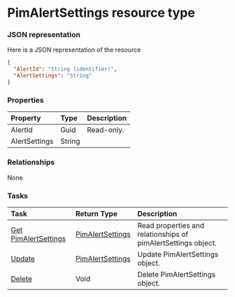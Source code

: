 # PimAlertSettings resource type



### JSON representation

Here is a JSON representation of the resource

<!-- {
  "blockType": "resource",
  "optionalProperties": [

  ],
  "@odata.type": "microsoft.graph.PimAlertSettings"
}-->

```json
{
  "AlertId": "String (identifier)",
  "AlertSettings": "String"
}

```
### Properties
| Property	   | Type	|Description|
|:---------------|:--------|:----------|
|AlertId|Guid| Read-only.|
|AlertSettings|String||

### Relationships
None


### Tasks

| Task		   | Return Type	|Description|
|:---------------|:--------|:----------|
|[Get PimAlertSettings](../api/pimalertsettings_get.md) | [PimAlertSettings](pimalertsettings.md) |Read properties and relationships of pimAlertSettings object.|
|[Update](../api/pimalertsettings_update.md) | [PimAlertSettings](pimalertsettings.md)	|Update PimAlertSettings object. |
|[Delete](../api/pimalertsettings_delete.md) | Void	|Delete PimAlertSettings object. |

<!-- uuid: 1882a809-d43f-4b65-ad27-23dd0255ce79
2015-10-15 03:41:20 UTC -->
<!-- {
  "type": "#page.annotation",
  "description": "PimAlertSettings resource",
  "keywords": "",
  "section": "documentation",
  "tocPath": ""
}-->